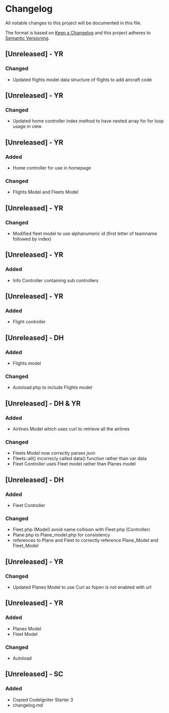 # Changelog
All notable changes to this project will be documented in this file.

The format is based on [Keep a Changelog](http://keepachangelog.com/en/1.0.0/)
and this project adheres to [Semantic Versioning](http://semver.org/spec/v2.0.0.html).

## [Unreleased] - YR 
### Changed
- Updated flights model data structure of flights to add aircraft code

## [Unreleased] - YR 
### Changed
- Updated home controller index method to have nested array for for loop usage in view

## [Unreleased] - YR 
### Added
- Home controller for use in homepage
### Changed
- Flights Model and Fleets Model

## [Unreleased] - YR 
### Changed
- Modified fleet model to use alphanumeric id (first letter of teamname followed by index)

## [Unreleased] - YR 
### Added
- Info Controller containing sub controllers

## [Unreleased] - YR 
### Added
- Flight controller

## [Unreleased] - DH
### Added
- Flights model

### Changed
- Autoload.php to include Flights model

## [Unreleased] - DH & YR
### Added
- Airlines Model which uses curl to retrieve all the airlines

### Changed
- Fleets Model now correctly parses json
- Fleets::all() incorrecly called data() function rather than var data
- Fleet Controller uses Fleet model rather than Planes model

## [Unreleased] - DH
### Added
- Fleet Controller
### Changed
- Fleet.php (Model) avoid name collision with Fleet.php (Controller)
- Plane.php to Plane_model.php for consistency
- references to Plane and Fleet to correctly reference Plane_Model and Fleet_Model

## [Unreleased] - YR 
### Changed
- Updated Planes Model to use Curl as fopen is not enabled with url

## [Unreleased] - YR 
### Added
- Planes Model
- Fleet Model
### Changed
- Autoload


## [Unreleased] - SC
### Added
- Copied CodeIgniter Starter 3
- changelog.md
